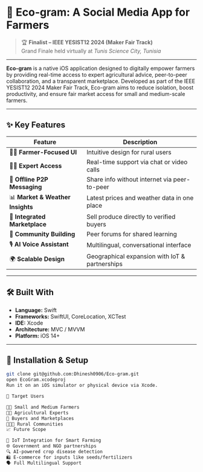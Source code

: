 # 🌱 Eco-gram: A Social Media App for Farmers

> 🏆 **Finalist – IEEE YESIST12 2024 (Maker Fair Track)**  
> Grand Finale held virtually at *Tunis Science City, Tunisia*

---

**Eco-gram** is a native iOS application designed to digitally empower farmers by providing real-time access to expert agricultural advice, peer-to-peer collaboration, and a transparent marketplace. Developed as part of the IEEE YESIST12 2024 Maker Fair Track, Eco-gram aims to reduce isolation, boost productivity, and ensure fair market access for small and medium-scale farmers.

---

## ✨ Key Features

| Feature | Description |
|--------|-------------|
| 👨‍🌾 **Farmer-Focused UI** | Intuitive design for rural users |
| 🧑‍💼 **Expert Access** | Real-time support via chat or video calls |
| 🔗 **Offline P2P Messaging** | Share info without internet via peer-to-peer |
| 📊 **Market & Weather Insights** | Latest prices and weather data in one place |
| 🛒 **Integrated Marketplace** | Sell produce directly to verified buyers |
| 💬 **Community Building** | Peer forums for shared learning |
| 🎙️ **AI Voice Assistant** | Multilingual, conversational interface |
| 🌍 **Scalable Design** | Geographical expansion with IoT & partnerships |

---

## 🛠️ Built With

- **Language:** Swift  
- **Frameworks:** SwiftUI, CoreLocation, XCTest  
- **IDE:** Xcode  
- **Architecture:** MVC / MVVM  
- **Platform:** iOS 14+

---

## 📲 Installation & Setup

```bash
git clone git@github.com:Dhinesh0906/Eco-gram.git
open EcoGram.xcodeproj
Run it on an iOS simulator or physical device via Xcode.

🎯 Target Users

🧑‍🌾 Small and Medium Farmers
👨‍🔬 Agricultural Experts
🏪 Buyers and Marketplaces
🧑‍🤝‍🧑 Rural Communities
📈 Future Scope

🔌 IoT Integration for Smart Farming
🌐 Government and NGO partnerships
🔍 AI-powered crop disease detection
🛍️ E-commerce for inputs like seeds/fertilizers
🗣️ Full Multilingual Support
